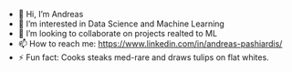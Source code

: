 - 👋 Hi, I’m Andreas
- 👀 I’m interested in Data Science and Machine Learning
- 💞️ I’m looking to collaborate on projects realted to ML
- 📫 How to reach me: https://www.linkedin.com/in/andreas-pashiardis/
- ⚡ Fun fact: Cooks steaks med-rare and draws tulips on flat whites.

<!---
Andreas-Pash/Andreas-Pash is a ✨ special ✨ repository because its `README.md` (this file) appears on your GitHub profile.
You can click the Preview link to take a look at your changes.
--->
